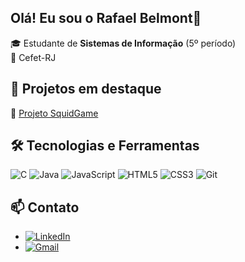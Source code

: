 ## Olá! Eu sou o Rafael Belmont👋

🎓 Estudante de **Sistemas de Informação** (5º período)  
🏢 Cefet-RJ

## 🚀 Projetos em destaque
🔹 [Projeto SquidGame](https://github.com/BelmontRafael/SquidGame)  

## 🛠 Tecnologias e Ferramentas

![C](https://img.shields.io/badge/-C-00599C?style=for-the-badge&logo=c&logoColor=white)
![Java](https://img.shields.io/badge/-Java-007396?style=for-the-badge&logo=java&logoColor=white)
![JavaScript](https://shields.io/badge/JavaScript-F7DF1E?logo=JavaScript&logoColor=000&style=flat-square)
![HTML5](https://img.shields.io/badge/-HTML5-E34F26?style=for-the-badge&logo=html5&logoColor=white)
![CSS3](https://img.shields.io/badge/-CSS3-1572B6?style=for-the-badge&logo=css3)
![Git](https://img.shields.io/badge/-Git-F05032?style=for-the-badge&logo=git&logoColor=white)

## 📫 Contato
- [![LinkedIn](https://img.shields.io/badge/LinkedIn-0077B5?style=for-the-badge&logo=linkedin&logoColor=white)](https://www.linkedin.com/in/rafael-belmont-915939334/)  
- [![Gmail](https://img.shields.io/badge/-Gmail-D14836?style=for-the-badge&logo=gmail&logoColor=white)](mailto:rafaelmagalhaes12323@gmail.com)
